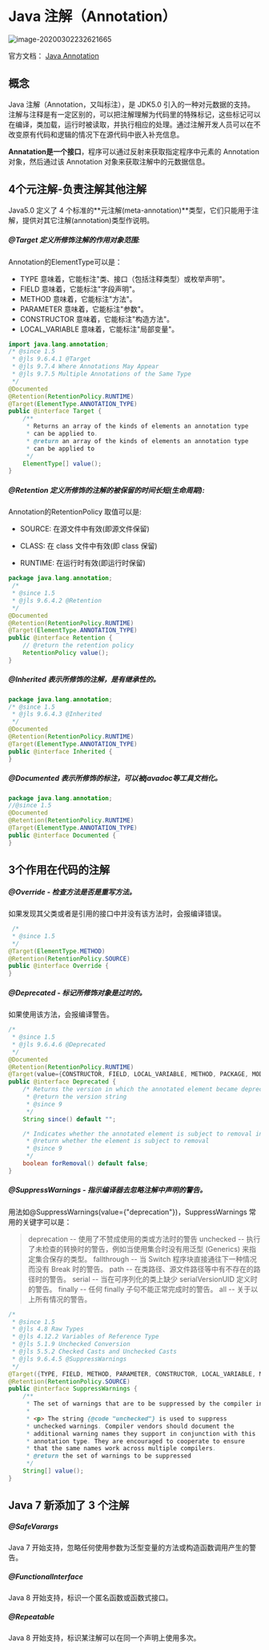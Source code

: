 # Java 注解（Annotation）

![image-20200302232621665](images/java_annotation.png)

官方文档： [Java Annotation](https://docs.oracle.com/javase/tutorial/java/annotations/QandE/questions.html)

## 概念

Java 注解（Annotation，又叫标注），是 JDK5.0 引入的一种对元数据的支持。注解与注释是有一定区别的，可以把注解理解为代码里的特殊标记，这些标记可以在编译，类加载，运行时被读取，并执行相应的处理。通过注解开发人员可以在不改变原有代码和逻辑的情况下在源代码中嵌入补充信息。

**Annatation是一个接口**，程序可以通过反射来获取指定程序中元素的 Annotation对象，然后通过该 Annotation 对象来获取注解中的元数据信息。



## 4个元注解-负责注解其他注解

Java5.0 定义了 4 个标准的**元注解(meta-annotation)**类型，它们只能用于注解，提供对其它注解(annotation)类型作说明。

##### **@Target** 定义所修饰注解的作用**对象范围**: 

Annotation的ElementType可以是：

- TYPE 意味着，它能标注"类、接口（包括注释类型）或枚举声明"。
- FIELD 意味着，它能标注"字段声明"。
- METHOD 意味着，它能标注"方法"。
- PARAMETER 意味着，它能标注"参数"。
- CONSTRUCTOR 意味着，它能标注"构造方法"。
- LOCAL_VARIABLE 意味着，它能标注"局部变量"。

```java
import java.lang.annotation;
/* @since 1.5
 * @jls 9.6.4.1 @Target
 * @jls 9.7.4 Where Annotations May Appear
 * @jls 9.7.5 Multiple Annotations of the Same Type
 */
@Documented
@Retention(RetentionPolicy.RUNTIME)
@Target(ElementType.ANNOTATION_TYPE)
public @interface Target {
    /**
     * Returns an array of the kinds of elements an annotation type
     * can be applied to.
     * @return an array of the kinds of elements an annotation type
     * can be applied to
     */
    ElementType[] value();
}
```

##### **@Retention**  定义所修饰的注解的**被保留的时间长短(生命周期)**:

Annotation的RetentionPolicy 取值可以是:

- SOURCE: 在源文件中有效(即源文件保留)

- CLASS: 在 class 文件中有效(即 class 保留)

- RUNTIME: 在运行时有效(即运行时保留)

```java
package java.lang.annotation;
 /*
 * @since 1.5
 * @jls 9.6.4.2 @Retention
 */
@Documented
@Retention(RetentionPolicy.RUNTIME)
@Target(ElementType.ANNOTATION_TYPE)
public @interface Retention {
    // @return the retention policy
    RetentionPolicy value();
}
```

##### **@Inherited** 表示所修饰的注解，**是有继承性的**。

```java
package java.lang.annotation;
/* @since 1.5
 * @jls 9.6.4.3 @Inherited
 */
@Documented
@Retention(RetentionPolicy.RUNTIME)
@Target(ElementType.ANNOTATION_TYPE)
public @interface Inherited {
}
```

##### **@Documented**  表示所修饰的标注，**可以被javadoc等工具文档化**。

```java
package java.lang.annotation;
//@since 1.5
@Documented
@Retention(RetentionPolicy.RUNTIME)
@Target(ElementType.ANNOTATION_TYPE)
public @interface Documented {
}
```



## 3个作用在代码的注解

##### **@Override** - 检查**方法**是否是重写方法。

如果发现其父类或者是引用的接口中并没有该方法时，会报编译错误。

```java
 /*
 * @since 1.5
 */
@Target(ElementType.METHOD)
@Retention(RetentionPolicy.SOURCE)
public @interface Override {
}
```

##### **@Deprecated** - 标记所修饰对象是过时的。

如果使用该方法，会报编译警告。

```java
/*
 * @since 1.5
 * @jls 9.6.4.6 @Deprecated
 */
@Documented
@Retention(RetentionPolicy.RUNTIME)
@Target(value={CONSTRUCTOR, FIELD, LOCAL_VARIABLE, METHOD, PACKAGE, MODULE, PARAMETER, TYPE})
public @interface Deprecated {
    /* Returns the version in which the annotated element became deprecated. The version string is in the same format and namespace as the value of the {@code @since} javadoc tag. The default value is the empty string.
     * @return the version string
     * @since 9
     */
    String since() default "";

    /* Indicates whether the annotated element is subject to removal in a future version. The default value is {@code false}.
     * @return whether the element is subject to removal
     * @since 9
     */
    boolean forRemoval() default false;
}
```

##### **@SuppressWarnings** - 指示编译器去忽略注解中声明的警告。

用法如@SuppressWarnings(value={"deprecation"})，SuppressWarnings 常用的关键字可以是：

> deprecation  -- 使用了不赞成使用的类或方法时的警告
> unchecked    -- 执行了未检查的转换时的警告，例如当使用集合时没有用泛型 (Generics) 来指定集合保存的类型。
> fallthrough  -- 当 Switch 程序块直接通往下一种情况而没有 Break 时的警告。
> path         -- 在类路径、源文件路径等中有不存在的路径时的警告。
> serial       -- 当在可序列化的类上缺少 serialVersionUID 定义时的警告。
> finally      -- 任何 finally 子句不能正常完成时的警告。
> all          -- 关于以上所有情况的警告。

```java
/*
 * @since 1.5
 * @jls 4.8 Raw Types
 * @jls 4.12.2 Variables of Reference Type
 * @jls 5.1.9 Unchecked Conversion
 * @jls 5.5.2 Checked Casts and Unchecked Casts
 * @jls 9.6.4.5 @SuppressWarnings
 */
@Target({TYPE, FIELD, METHOD, PARAMETER, CONSTRUCTOR, LOCAL_VARIABLE, MODULE})
@Retention(RetentionPolicy.SOURCE)
public @interface SuppressWarnings {
    /**
     * The set of warnings that are to be suppressed by the compiler in the annotated element.  Duplicate names are permitted.  The second and successive occurrences of a name are ignored.  The presence of unrecognized warning names is <i>not</i> an error: Compilers must ignore any warning names they do not recognize.  They are, however, free to emit a warning if an annotation contains an unrecognized warning name.
     *
     * <p> The string {@code "unchecked"} is used to suppress
     * unchecked warnings. Compiler vendors should document the
     * additional warning names they support in conjunction with this
     * annotation type. They are encouraged to cooperate to ensure
     * that the same names work across multiple compilers.
     * @return the set of warnings to be suppressed
     */
    String[] value();
}
```

 



## Java 7 新添加了 3 个注解

##### **@SafeVarargs** 

Java 7 开始支持，忽略任何使用参数为泛型变量的方法或构造函数调用产生的警告。

##### **@FunctionalInterface** 

Java 8 开始支持，标识一个匿名函数或函数式接口。

##### **@Repeatable** 

Java 8 开始支持，标识某注解可以在同一个声明上使用多次。





